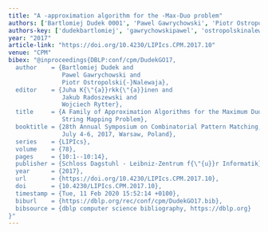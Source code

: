 ```yaml
---
title: "A -approximation algorithm for the -Max-Duo problem"
authors: ['Bartlomiej Dudek 0001', 'Pawel Gawrychowski', 'Piotr Ostropolski-Nalewaja']
authors-key: ['dudekbartlomiej', 'gawrychowskipawel', 'ostropolskinalewajapiotr']
year: "2017"
article-link: "https://doi.org/10.4230/LIPIcs.CPM.2017.10"
venue: "CPM"
bibex: "@inproceedings{DBLP:conf/cpm/DudekGO17,
  author    = {Bartlomiej Dudek and
               Pawel Gawrychowski and
               Piotr Ostropolski{-}Nalewaja},
  editor    = {Juha K{\"{a}}rkk{\"{a}}inen and
               Jakub Radoszewski and
               Wojciech Rytter},
  title     = {A Family of Approximation Algorithms for the Maximum Duo-Preservation
               String Mapping Problem},
  booktitle = {28th Annual Symposium on Combinatorial Pattern Matching, {CPM} 2017,
               July 4-6, 2017, Warsaw, Poland},
  series    = {LIPIcs},
  volume    = {78},
  pages     = {10:1--10:14},
  publisher = {Schloss Dagstuhl - Leibniz-Zentrum f{\"{u}}r Informatik},
  year      = {2017},
  url       = {https://doi.org/10.4230/LIPIcs.CPM.2017.10},
  doi       = {10.4230/LIPIcs.CPM.2017.10},
  timestamp = {Tue, 11 Feb 2020 15:52:14 +0100},
  biburl    = {https://dblp.org/rec/conf/cpm/DudekGO17.bib},
  bibsource = {dblp computer science bibliography, https://dblp.org}
}"
---
```

